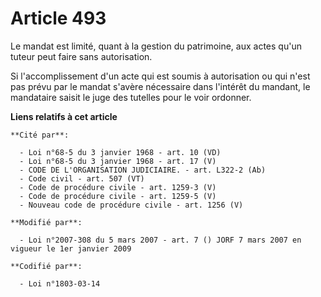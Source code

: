 # Article 493

Le mandat est limité, quant à la gestion du patrimoine, aux actes qu'un tuteur peut faire sans autorisation.

Si l'accomplissement d'un acte qui est soumis à autorisation ou qui n'est pas prévu par le mandat s'avère nécessaire dans
l'intérêt du mandant, le mandataire saisit le juge des tutelles pour le voir ordonner.

**Liens relatifs à cet article**

	**Cité par**:

	  - Loi n°68-5 du 3 janvier 1968 - art. 10 (VD)
	  - Loi n°68-5 du 3 janvier 1968 - art. 17 (V)
	  - CODE DE L'ORGANISATION JUDICIAIRE. - art. L322-2 (Ab)
	  - Code civil - art. 507 (VT)
	  - Code de procédure civile - art. 1259-3 (V)
	  - Code de procédure civile - art. 1259-5 (V)
	  - Nouveau code de procédure civile - art. 1256 (V)

	**Modifié par**:

	  - Loi n°2007-308 du 5 mars 2007 - art. 7 () JORF 7 mars 2007 en vigueur le 1er janvier 2009

	**Codifié par**:

	  - Loi n°1803-03-14
